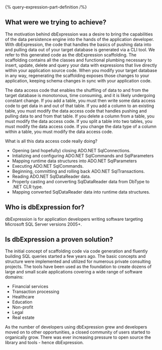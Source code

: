 {% query-expression-part-definition /%}

## What were we trying to achieve?
The motivation behind dbExpression was a desire to bring the capabilities of the data persistence engine into the hands of the application developer.  With dbExpression, the code that handles the basics of pushing data into and pulling data out of your target database is generated via a CLI tool.  We refer to this generated code as the dbExpression scaffolding.  The scaffolding contains all the classes and functional plumbing necessary to insert, update, delete and query your data with expressions that live directly within your application source code.  When you modify your target database in any way, regenerating the scaffolding exposes those changes to your application, keeping schema changes in sync with your application code.

 The data access code that enables the shuffling of data to and from the target database is monotonous, time consuming, and it is likely undergoing constant change.  If you add a table, you must then write some data access code to get data in and out of that table.  If you add a column to an existing table, you must modify the data access code that handles pushing and pulling data to and from that table.  If you delete a column from a table, you must modify the data access code.  If you split a table into two tables, you must modify the data access code.  If you change the data type of a column within a table, you must modify the data access code.

 What is all this data access code really doing? 
 * Opening (and hopefully) closing ADO.NET SqlConnections.
 * Intializing and configuring ADO.NET SqlCommands and SqlParameters
 * Mapping runtime data structures into ADO.NET SqlParameters
 * Executing ADO.NET SqlCommands.
 * Beginning, committing and rolling back ADO.NET SqlTransactions.
 * Reading ADO.NET SqlDataReader data.
 * Properly casting and converting SqlDataReader data from DbType to .NET CLR type.
 * Mapping converted SqlDataReader data into runtime data structures.

## Who is dbExpression for?
dbExpression is for application developers writing software targeting Microsoft SQL Server versions 2005+.

## Is dbExpression a proven solution?
The initial concept of scaffolding code via code generation and fluently building SQL queries started a few years ago.  The basic concepts and structure were implemented and utilized for numerous private consulting projects.  The tools have been used as the foundation to create dozens of large and small scale applications covering a wide range of software domains:
* Financial services
* Transaction processing
* Healthcare
* Education
* Non-profit
* Legal
* Real estate

As the number of developers using dbExpression grew and developers moved on to other opportunities, a closed community of users started to organically grow.  There was ever increasing pressure to open source the library and tools - hence dbExpression.
